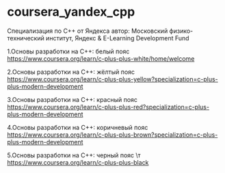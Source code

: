 # coursera_yandex_cpp
Специализация по С++ от Яндекса
автор: Московский физико-технический институт, Яндекс & E-Learning Development Fund

1.Основы разработки на C++: белый пояс
https://www.coursera.org/learn/c-plus-plus-white/home/welcome


2.Основы разработки на C++: жёлтый пояс
https://www.coursera.org/learn/c-plus-plus-yellow?specialization=c-plus-plus-modern-development


3.Основы разработки на C++: красный пояс
https://www.coursera.org/learn/c-plus-plus-red?specialization=c-plus-plus-modern-development


4.Основы разработки на С++: коричневый пояс
https://www.coursera.org/learn/c-plus-plus-brown?specialization=c-plus-plus-modern-development

5.Основы разработки на С++: черный пояс \т
https://www.coursera.org/learn/c-plus-plus-black
